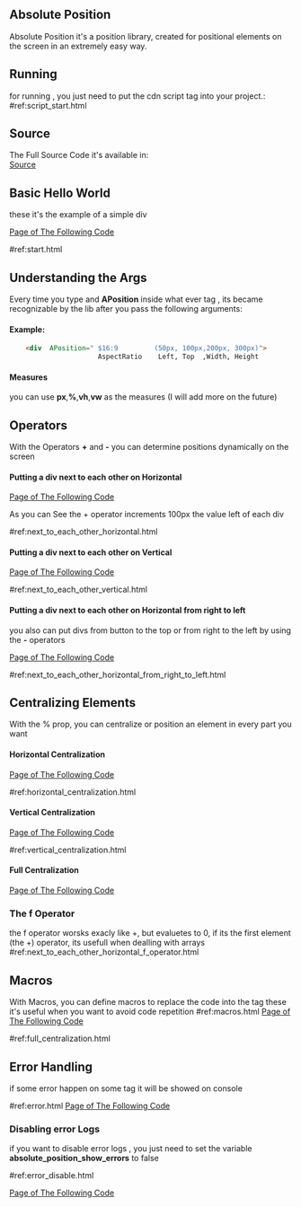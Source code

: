 ## Absolute Position
Absolute Position it's a position library, created for positional
elements on the screen in an extremely easy way.

## Running
for running , you just need to put the cdn script tag into your project.:
#ref:script_start.html

## Source 
The Full Source Code it's available in:
<br>
[Source](https://github.com/OUIsolutions/AbsolutePosition)




## Basic Hello World

these it's the example  of a simple div
<br>

[Page of The Following Code](https://ouisolutions.github.io/AbsolutePosition/internal/exemples/start.html)

#ref:start.html


## Understanding the Args 

Every time you type and **APosition** inside what ever tag , its became recognizable by the lib
after  you pass the following arguments:
#### Example:
```html
    <div  APosition=" $16:9         (50px, 100px,200px, 300px)">
                      AspectRatio    Left, Top  ,Width, Height
```
#### Measures
you can use **px**,**%**,**vh**,**vw** as the measures (I will add more on the future)

## Operators 
With the Operators **+** and **-**  you can determine positions dynamically on the screen


#### Putting a div next to each other on Horizontal

[Page of The Following Code](https://ouisolutions.github.io/AbsolutePosition/internal/exemples/next_to_each_other_horizontal.html)

As you can See the + operator increments 100px the value left of each div 

#ref:next_to_each_other_horizontal.html
#### Putting a div next to each other on Vertical

[Page of The Following Code](https://ouisolutions.github.io/AbsolutePosition/internal/exemples/next_to_each_other_vertical.html)

#ref:next_to_each_other_vertical.html

####  Putting a div next to each other on Horizontal from right to left
you also can put divs from button to the top or from right to the left 
by using the **-** operators


[Page of The Following Code](https://ouisolutions.github.io/AbsolutePosition/internal/exemples/next_to_each_other_horizontal_from_right_to_left.html)

#ref:next_to_each_other_horizontal_from_right_to_left.html

## Centralizing Elements 

With the % prop, you can centralize or position  an element in every part you want 


#### Horizontal Centralization

[Page of The Following Code](https://ouisolutions.github.io/AbsolutePosition/internal/exemples/horizontal_centralization.html)

#ref:horizontal_centralization.html

#### Vertical Centralization
[Page of The Following Code](https://ouisolutions.github.io/AbsolutePosition/internal/exemples/vertical_centralization.html)

#ref:vertical_centralization.html

#### Full Centralization
[Page of The Following Code](https://ouisolutions.github.io/AbsolutePosition/internal/exemples/full_centralization.html)


### The f Operator
the f operator worsks exacly like +, but evaluetes to 0, if its the first element (the +) operator, its usefull when
dealling with arrays 
#ref:next_to_each_other_horizontal_f_operator.html


## Macros 
With Macros, you can define macros to replace the code into the tag 
these it's useful when you want to avoid code repetition
#ref:macros.html
[Page of The Following Code](https://ouisolutions.github.io/AbsolutePosition/internal/exemples/macros.html)


#ref:full_centralization.html

## Error Handling 
if some error happen on some tag it will be showed on console 

#ref:error.html
[Page of The Following Code](https://ouisolutions.github.io/AbsolutePosition/internal/exemples/error.html)

### Disabling error Logs 
if you want to disable error logs , you just need to set the variable **absolute_position_show_errors** 
to false 

#ref:error_disable.html

[Page of The Following Code](https://ouisolutions.github.io/AbsolutePosition/internal/exemples/error_disable.html)

